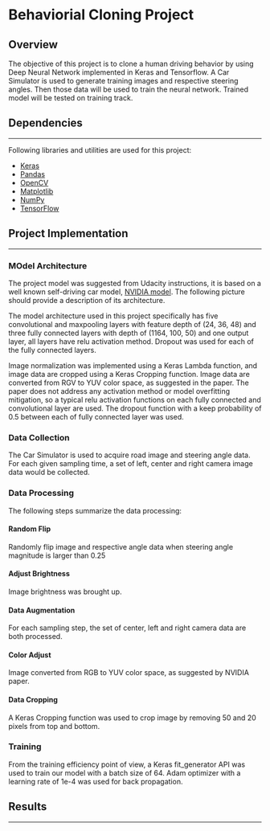 # Behaviorial Cloning Project

Overview
---
The objective of this project is to clone a human driving behavior by using Deep Neural Network implemented in Keras and Tensorflow. A Car Simulator is used to generate training images and respective steering angles. Then those data will be used to train the neural network. Trained model will be tested on training track.

## Dependencies
---
Following libraries and utilities are used for this project:

- [Keras](https://keras.io/)
- [Pandas](http://pandas.pydata.org/)
- [OpenCV](http://opencv.org/)
- [Matplotlib](http://matplotlib.org/)
- [NumPy](http://www.numpy.org/)
- [TensorFlow](http://tensorflow.org)

## Project Implementation
---
### MOdel Architecture

The project model was suggested from Udacity instructions, it is based on a well known self-driving car model, [NVIDIA model](https://images.nvidia.com/content/tegra/automotive/images/2016/solutions/pdf/end-to-end-dl-using-px.pdf). The following picture should provide a description of its architecture.

The model architecture used in this project specifically has five convolutional and maxpooling layers with feature depth of (24, 36, 48) and three fully connected layers with depth of (1164, 100, 50) and one output layer, all layers have relu activation method. Dropout was used for each of the fully connected layers.

Image normalization was implemented using a Keras Lambda function, and image data are cropped using a Keras Cropping function. Image data are converted from RGV to YUV color space, as suggested in the paper. The paper does not address any activation method or model overfitting mitigation, so a typical relu activation functions on each fully connected and convolutional layer are used. The dropout function with a keep probability of 0.5 between each of fully connected layer was used. 

### Data Collection

The Car Simulator is used to acquire road image and steering angle data. For each given sampling time, a set of left, center and right camera image data would be collected.

### Data Processing

The following steps summarize the data processing:

#### Random Flip

Randomly flip image and respective angle data when steering angle magnitude is larger than 0.25

#### Adjust Brightness

Image brightness was brought up.

#### Data Augmentation

For each sampling step, the set of center, left and right camera data are both processed.

#### Color Adjust

Image converted from RGB to YUV color space, as suggested by NVIDIA paper.

#### Data Cropping

A Keras Cropping function was used to crop image by removing 50 and 20 pixels from top and bottom.

### Training

From the training efficiency point of view, a Keras fit_generator API was used to train our model with a batch size of 64. Adam optimizer with a learning rate of 1e-4 was used for back propagation.

## Results
---

